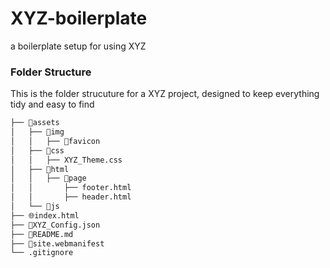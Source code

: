 # XYZ-boilerplate
a boilerplate setup for using XYZ

### Folder Structure

This is the folder strucuture for a XYZ project, designed to keep everything tidy and easy to find

```bash
├── 📂assets
│   ├── 📂img
│   │   ├── 📂favicon
│   ├── 📂css
│   │   ├── XYZ_Theme.css
│   ├── 📂html
│   │   ├── 📂page
│   │       ├── footer.html
│   │       ├── header.html
│   └── 📂js
├── 🌐index.html
├── 📰XYZ_Config.json
├── 📰README.md
├── 📰site.webmanifest
└── .gitignore
```
